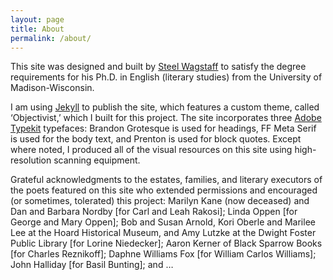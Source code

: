 ```yaml
---
layout: page
title: About
permalink: /about/
---
```


This site was designed and built by [Steel Wagstaff](http://steelwagstaff.info) to satisfy the degree requirements for his Ph.D. in English (literary studies) from the University of Madison-Wisconsin.

I am using [Jekyll](https://jekyllrb.com/) to publish the site, which features a custom theme, called ‘Objectivist,’ which I built for this project. The site incorporates three [Adobe Typekit](http://typekit.com) typefaces: Brandon Grotesque is used for headings, FF Meta Serif is used for the body text, and Prenton is used for block quotes. Except where noted, I produced all of the visual resources on this site using high-resolution scanning equipment.

Grateful acknowledgments to the estates, families, and literary executors of the poets featured on this site who extended permissions and encouraged (or sometimes, tolerated) this project: Marilyn Kane (now deceased) and Dan and Barbara Nordby [for Carl and Leah Rakosi]; Linda Oppen [for George and Mary Oppen]; Bob and Susan Arnold, Kori Oberle and Marilee Lee at the Hoard Historical Museum, and Amy Lutzke at the Dwight Foster Public Library [for Lorine Niedecker]; Aaron Kerner of Black Sparrow Books [for Charles Reznikoff]; Daphne Williams Fox [for William Carlos Williams]; John Halliday [for Basil Bunting]; and …